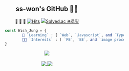 <div align="center">
        
## ss-won's GitHub 🤟🏻
🐰 💙 🧡 [![Hits](https://hits.seeyoufarm.com/api/count/incr/badge.svg?url=https%3A%2F%2Fgithub.com%2Fss-won&count_bg=%2379C83D&title_bg=%23555555&title=hits&edge_flat=false)](https://hits.seeyoufarm.com)
[![Solved.ac 프로필](http://mazassumnida.wtf/api/mini/generate_badge?boj=swj0515)](https://solved.ac/swj0515)
</div>

```javascript
                const Wish_Jung = {       
                        🌱 `Learning` : [ `Web`, `Javascript`, and `Typescript` ],
                        💃🏻 `Interests` : [ `FE`, `BE`, and `image processing` ]       
                }
```
<div align=center>
        
  <a href="https://github.com/anuraghazra/github-readme-stats">
  <img align="center" src="https://github-readme-stats.vercel.app/api?username=ss-won&&show_icons=true&&theme=dracula" />
  </a>
  <br/><br/>
  
  <a href="https://velog.io/@ss-won">
    <img align="center" src="http://img.shields.io/badge/-Tech%20blog-black?style=flat-square&logo=github&link=https://velog.io/@ss-won" />
  </a>
  <a href="mailto:swj960515@gmail.com">
    <img align="center" src="http://img.shields.io/badge/-Gmail-white?style=flat-square&logo=gmail&link=mailto:swj960515@gmail.com" />
</div>
<!--
**ss-won/ss-won** is a ✨ _special_ ✨ repository because its `README.md` (this file) appears on your GitHub profile.-->
</div>
